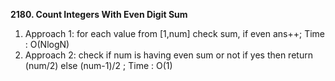 **2180. Count Integers With Even Digit Sum**
1. Approach 1: for each value from [1,num] check sum, if even ans++; Time : O(NlogN)
2. Approach 2: check if num is having even sum or not if yes then return (num/2) else (num-1)/2 ; Time : O(1)